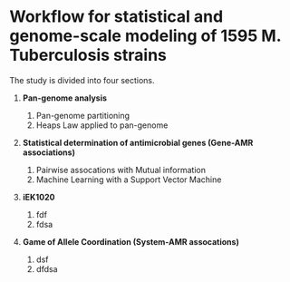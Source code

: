 # Workflow for statistical and genome-scale modeling of 1595 M. Tuberculosis strains

The study is divided into four sections.

1. **Pan-genome analysis**
    1. Pan-genome partitioning
    2. Heaps Law applied to pan-genome

2. **Statistical determination of antimicrobial genes (Gene-AMR associations)**
    1. Pairwise assocations with Mutual information  
    2. Machine Learning with a Support Vector Machine

3. **iEK1020**
    1. fdf
    2. fdsa
    

4. **Game of Allele Coordination (System-AMR assocations)**
    1. dsf
    2. dfdsa
